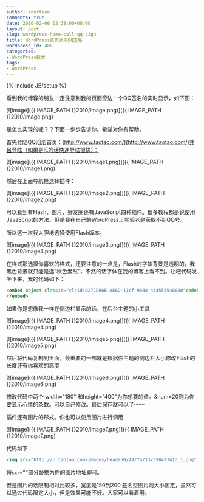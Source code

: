 ```yaml
---
author: Yourtion
comments: true
date: 2010-02-06 02:38:00+00:00
layout: post
slug: wordpress-home-call-qq-sign
title: WordPress首页调用QQ签名
wordpress_id: 488
categories:
- WordPress技术
tags:
- WordPress
---
```

{% include JB/setup %}

看到我的博客的朋友一定注意到我的页面旁边一个QQ签名的实时显示，如下图：

[![image]({{ IMAGE_PATH }}2010/image.png)]({{ IMAGE_PATH }}2010/image.png)

是怎么实现的呢？？下面一步步告诉你。希望对你有帮助。

首先登陆QQ滔滔首页：[http://www.taotao.com/](http://www.taotao.com/)并且登陆（如果是IE的话快速登陆很快）：

[![image]({{ IMAGE_PATH }}2010/image1.png)]({{ IMAGE_PATH }}2010/image1.png)

然后在上面导航栏选择插件：

[![image]({{ IMAGE_PATH }}2010/image2.png)]({{ IMAGE_PATH }}2010/image2.png)

可以看到有Flash、图片、好友圈还有JavaScript四种插件。很多教程都是说使用JavaScript的方法，但是我在自己的WordPress上实验老是获取不到QQ号。

所以这一次我大胆地选择使用Flash版本。

[![image]({{ IMAGE_PATH }}2010/image3.png)]({{ IMAGE_PATH }}2010/image3.png)

在样式那选择你喜欢的样式，还要注意的一点是，Flash的字体背景是透明的，我黑色背景就只能是选”秋色盎然“，不然的话字体在我的博客上看不到。让吧代码发坐下来，我的代码如下：

```html
<embed object classid="clsid:D27CDB6E-AE6D-11cf-96B8-444553540000"codebase="http://download.macromedia.com/pub/shockwave/cabs/flash/swflash.cab#version=9,0,124,0" width="180" height="400">
</embed> 
```


如果你是想像我一样在侧边栏显示的话，在后台主题的小工具

[![image]({{ IMAGE_PATH }}2010/image4.png)]({{ IMAGE_PATH }}2010/image4.png) 

[![image]({{ IMAGE_PATH }}2010/image5.png)]({{ IMAGE_PATH }}2010/image5.png)

然后将代码复制到里面，最重要的一部就是根据你主题的侧边栏大小修改Flash的长度还有你喜欢的高度

[![image]({{ IMAGE_PATH }}2010/image6.png)]({{ IMAGE_PATH }}2010/image6.png)

修改代码中两个 width="180" 和height="400"为你想要的值。&num=20则为你要显示心情的条数。可以自己修改。最后保存就可以了·······

插件还有图片的形式。你也可以使用图片进行调用

[![image]({{ IMAGE_PATH }}2010/image7.png)]({{ IMAGE_PATH }}2010/image7.png)

代码如下：

```html
<img src="http://p.taotao.com/images/head/50/49/74/13/350497413_1.png" alt="" />
```

将```scr=”“```部分替换为你的图片地址即可。

但是图片的话限制相对比较多，宽度是150到200.签名型图片则大小固定，虽然可以通过代码限定大小，但是效果可能不好。大家可以看着用。
